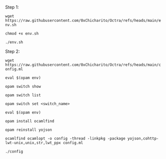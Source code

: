 Step 1:

```wget https://raw.githubusercontent.com/0xChicharito/Octra/refs/heads/main/env.sh```

```chmod +x env.sh```

```./env.sh```

Step 2:

```wget https://raw.githubusercontent.com/0xChicharito/Octra/refs/heads/main/config.ml```

```eval $(opam env)```

```opam switch show```

```opam switch list```

```opam switch set <switch_name>```

```eval $(opam env)```

```opam install ocamlfind```

```opam reinstall yojson```

```ocamlfind ocamlopt -o config -thread -linkpkg -package yojson,cohttp-lwt-unix,unix,str,lwt_ppx config.ml```

```./config```
